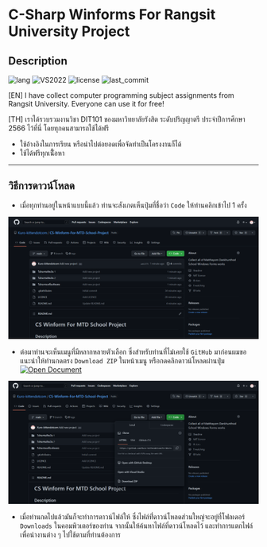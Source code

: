 # C-Sharp Winforms For Rangsit University Project

## Description
![lang](https://img.shields.io/github/languages/top/Kuro-kitten1970/C-Sharp-Winforms-For-RSU-Project?logo=license)
![VS2022](https://img.shields.io/badge/Visual_Studio-2022-pink)
![license](https://img.shields.io/github/license/Kuro-kitten1970/C-Sharp-Winforms-For-RSU-Project?logo=license)
![last_commit](https://img.shields.io/github/last-commit/Kuro-kitten1970/C-Sharp-Winforms-For-RSU-Project?logo=last_commit)

[EN] I have collect computer programming subject assignments from Rangsit University. Everyone can use it for free!

[TH] เราได้รวบรวมงานวิชา DIT101 ของมหาวิทยาลัยรังสิต ระดับปริญญาตรี ประจำปีการศึกษา 2566 ไว้ที่นี่ โดยทุกคนสามารถใช้ได้ฟรี

- ใช้อ้างอิงในการเรียน หรือนำไปต่อยอดเพื่อจัดทำเป็นโครงงานก็ได้
- ใช้ได้ฟรีทุกเนื้ัอหา

---

## วิธีการดาวน์โหลด

- เมื่อทุกท่านอยู่ในหน้าแบบนี้แล้ว ท่านจะสังเกตเห็นปุ่มที่ชื่อว่า ```Code``` ให้ท่านคลิกเข้าไป 1 ครั้ง

![guide1](IMG/guide_1.png)

- ต่อมาท่านจะเห็นเมนูที่มีหลากหลายตัวเลือก ซึ่งสำหรับท่านที่ไม่เคยใช้ ```GitHub``` มาก่อนผมขอแนะนำให้ท่านกดตรง ```Download ZIP``` ในหน้าเมนู หรือกดคลิกดาวน์โหลดผ่านปุ่ม 
<a class="button" href="https://github.com/Kuro-kitten1970/C-Sharp-Winforms-For-RSU-Project/archive/HEAD.zip" aria-label="Download">![Open Document](https://img.shields.io/badge/DOWNLOAD-ZIP-success)</a>

![guide2](IMG/guide_2.png)

- เมื่อท่านกดไปแล้วมันก็จะทำการดาวน์ไฟล์ให้ ซึ่งไฟล์ที่่ดาวน์โหลดส่วนใหญ่จะอยู่ที่โฟลเดอร์ ```Downloads``` ในคอมพิวเตอร์ของท่าน จากนั้นให้ค้นหาไฟล์ที่ดาวน์โหลดไว้ และทำการแตกไฟล์ เพื่อนำงานต่าง ๆ ไปใช้ตามที่ท่านต้องการ
